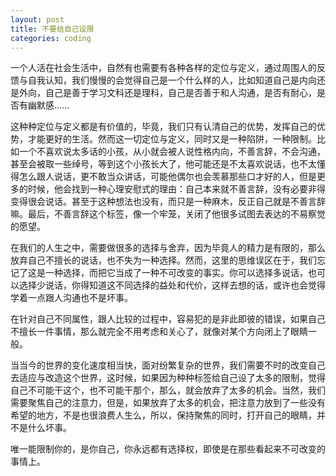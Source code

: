 ```yaml
---
layout: post
title: 不要给自己设限
categories: coding
---
```


一个人活在社会生活中，自然有也需要有各种各样的定位与定义，通过周围人的反馈与自我认知，我们慢慢的会觉得自己是一个什么样的人，比如知道自己是内向还是外向，自己是善于学习文科还是理科，自己是否善于和人沟通，是否有耐心，是否有幽默感……

这种种定位与定义都是有价值的，毕竟，我们只有认清自己的优势，发挥自己的优势，才能更好的生活。然而这一切定位与定义，同时又是一种陷阱，一种限制。比如一个不喜欢说太多话的小孩，从小就会被人说性格内向，不善言辞，不会沟通，甚至会被取一些绰号，等到这个小孩长大了，他可能还是不太喜欢说话，也不太懂得怎么跟人说话，更不敢当众讲话，可能他偶尔也会羡慕那些口才好的人，但是更多的时候，他会找到一种心理安慰式的理由：自己本来就不善言辞，没有必要非得变得很会说话。甚至于这种想法也没有，而只是一种麻木，反正自己就是不善言辞嘛。最后，不善言辞这个标签，像一个牢笼，关闭了他很多试图去表达的不易察觉的愿望。

在我们的人生之中，需要做很多的选择与舍弃，因为毕竟人的精力是有限的，那么放弃自己不擅长的说话，也不失为一种选择。然而，这里的思维误区在于，我们忘记了这是一种选择，而把它当成了一种不可改变的事实。你可以选择多说话，也可以选择少说话，你得知道这不同选择的益处和代价，这样去想的话，或许也会觉得学着一点跟人沟通也不是坏事。

在针对自己不同属性，跟人比较的过程中，容易犯的是非此即彼的错误，如果自己不擅长一件事情，那么就完全不用考虑和关心了，就像对某个方向闭上了眼睛一般。

当当今的世界的变化速度相当快，面对纷繁复杂的世界，我们需要不时的改变自己去适应与改造这个世界，这时候，如果因为种种标签给自己设了太多的限制，觉得自己不可能干这个，也不可能干那个，那么，就会放弃了太多的机会。当然，我们需要聚焦自己的注意力，但是，如果放弃了太多的机会，把注意力放到了一些没有希望的地方，不是也很浪费人生么，所以，保持聚焦的同时，打开自己的眼睛，并不是什么坏事。

唯一能限制你的，是你自己，你永远都有选择权，即使是在那些看起来不可改变的事情上。